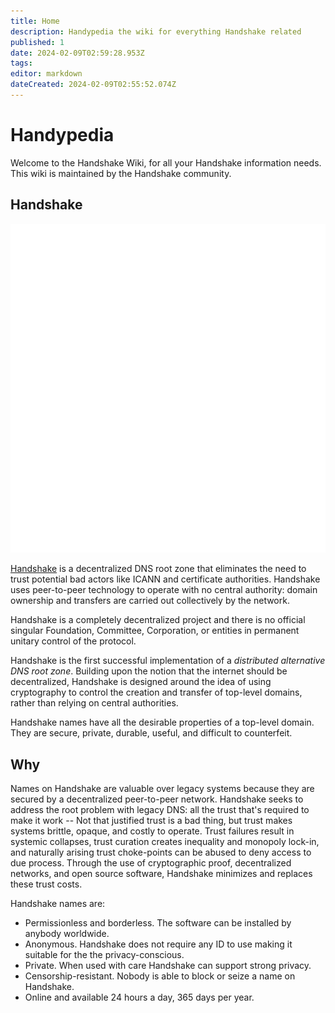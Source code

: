 ```yaml
---
title: Home
description: Handypedia the wiki for everything Handshake related 
published: 1
date: 2024-02-09T02:59:28.953Z
tags: 
editor: markdown
dateCreated: 2024-02-09T02:55:52.074Z
---
```


# Handypedia

Welcome to the Handshake Wiki,
for all your Handshake information needs.
This wiki is maintained by the Handshake community.

## Handshake
![Handshake Logo alt <](/hnsw.png)

[Handshake](https://en.handypedia.org/wiki/Handshake) is a decentralized DNS root zone that eliminates the need to trust potential bad actors like ICANN and certificate authorities. Handshake uses peer-to-peer technology to operate with no central authority: domain ownership and transfers are carried out collectively by the network.

Handshake is a completely decentralized project and there is no official singular Foundation, Committee, Corporation, or entities in permanent unitary control of the protocol.

Handshake is the first successful implementation of a *distributed alternative DNS root zone*. Building upon the notion that the internet should be decentralized, Handshake is designed around the idea of using cryptography to control the creation and transfer of top-level domains, rather than relying on central authorities.

Handshake names have all the desirable properties of a top-level domain. They are secure, private, durable, useful, and difficult to counterfeit.

## Why
Names on Handshake are valuable over legacy systems because they are secured by a decentralized peer-to-peer network. Handshake seeks to address the root problem with legacy DNS: all the trust that's required to make it work -- Not that justified trust is a bad thing, but trust makes systems brittle, opaque, and costly to operate. Trust failures result in systemic collapses, trust curation creates inequality and monopoly lock-in, and naturally arising trust choke-points can be abused to deny access to due process. Through the use of cryptographic proof, decentralized networks, and open source software, Handshake minimizes and replaces these trust costs.

Handshake names are:
- Permissionless and borderless. The software can be installed by anybody worldwide.
- Anonymous. Handshake does not require any ID to use making it suitable for the the privacy-conscious.
- Private. When used with care Handshake can support strong privacy.
- Censorship-resistant. Nobody is able to block or seize a name on Handshake.
- Online and available 24 hours a day, 365 days per year.
